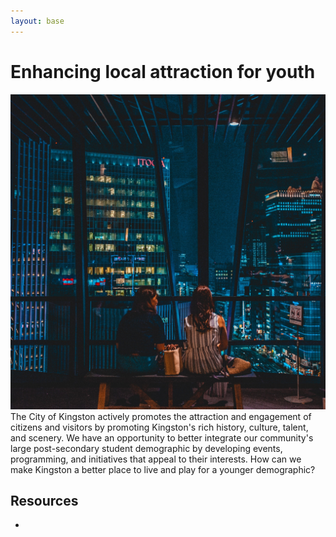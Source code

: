 ```yaml
---
layout: base
---
```


# Enhancing local attraction for youth

<div class="row">
<span class="image left"><img src="images/nightlife.jpg" alt="" /></span>
The City of Kingston actively promotes the attraction and engagement of citizens 
and visitors by promoting Kingston's rich history, culture, talent, and scenery. 
We have an opportunity to better integrate our community's 
large post-secondary student demographic 
by developing events, programming, and initiatives that appeal to their interests. 
How can we make Kingston a better place to live and play for a younger demographic?
</div>

## Resources

* 

